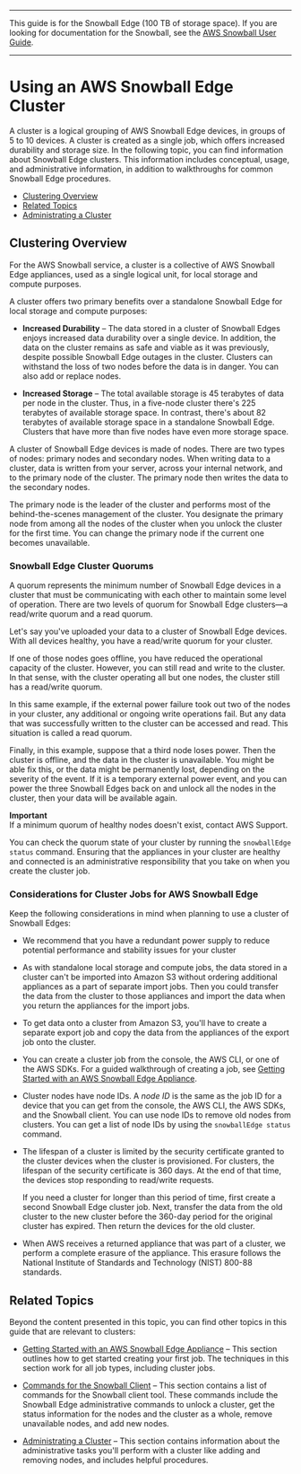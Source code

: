 --------

This guide is for the Snowball Edge \(100 TB of storage space\)\. If you are looking for documentation for the Snowball, see the [AWS Snowball User Guide](http://docs.aws.amazon.com/snowball/latest/ug/whatissnowball.html)\.

--------

# Using an AWS Snowball Edge Cluster<a name="UsingCluster"></a>

A cluster is a logical grouping of AWS Snowball Edge devices, in groups of 5 to 10 devices\. A cluster is created as a single job, which offers increased durability and storage size\. In the following topic, you can find information about Snowball Edge clusters\. This information includes conceptual, usage, and administrative information, in addition to walkthroughs for common Snowball Edge procedures\.


+ [Clustering Overview](#ClusterOverview)
+ [Related Topics](#relatedcluster)
+ [Administrating a Cluster](administercluster.md)

## Clustering Overview<a name="ClusterOverview"></a>

For the AWS Snowball service, a cluster is a collective of AWS Snowball Edge appliances, used as a single logical unit, for local storage and compute purposes\.

A cluster offers two primary benefits over a standalone Snowball Edge for local storage and compute purposes:

+ **Increased Durability** – The data stored in a cluster of Snowball Edges enjoys increased data durability over a single device\. In addition, the data on the cluster remains as safe and viable as it was previously, despite possible Snowball Edge outages in the cluster\. Clusters can withstand the loss of two nodes before the data is in danger\. You can also add or replace nodes\.

+ **Increased Storage** – The total available storage is 45 terabytes of data per node in the cluster\. Thus, in a five\-node cluster there's 225 terabytes of available storage space\. In contrast, there's about 82 terabytes of available storage space in a standalone Snowball Edge\. Clusters that have more than five nodes have even more storage space\.

A cluster of Snowball Edge devices is made of nodes\. There are two types of nodes: primary nodes and secondary nodes\. When writing data to a cluster, data is written from your server, across your internal network, and to the primary node of the cluster\. The primary node then writes the data to the secondary nodes\.

The primary node is the leader of the cluster and performs most of the behind\-the\-scenes management of the cluster\. You designate the primary node from among all the nodes of the cluster when you unlock the cluster for the first time\. You can change the primary node if the current one becomes unavailable\.

### Snowball Edge Cluster Quorums<a name="clusterquorums"></a>

A quorum represents the minimum number of Snowball Edge devices in a cluster that must be communicating with each other to maintain some level of operation\. There are two levels of quorum for Snowball Edge clusters—a read/write quorum and a read quorum\.

Let's say you've uploaded your data to a cluster of Snowball Edge devices\. With all devices healthy, you have a read/write quorum for your cluster\.

If one of those nodes goes offline, you have reduced the operational capacity of the cluster\. However, you can still read and write to the cluster\. In that sense, with the cluster operating all but one nodes, the cluster still has a read/write quorum\.

In this same example, if the external power failure took out two of the nodes in your cluster, any additional or ongoing write operations fail\. But any data that was successfully written to the cluster can be accessed and read\. This situation is called a read quorum\.

Finally, in this example, suppose that a third node loses power\. Then the cluster is offline, and the data in the cluster is unavailable\. You might be able fix this, or the data might be permanently lost, depending on the severity of the event\. If it is a temporary external power event, and you can power the three Snowball Edges back on and unlock all the nodes in the cluster, then your data will be available again\.

**Important**  
If a minimum quorum of healthy nodes doesn't exist, contact AWS Support\.

You can check the quorum state of your cluster by running the `snowballEdge status` command\. Ensuring that the appliances in your cluster are healthy and connected is an administrative responsibility that you take on when you create the cluster job\.

### Considerations for Cluster Jobs for AWS Snowball Edge<a name="clusterconsiderations"></a>

Keep the following considerations in mind when planning to use a cluster of Snowball Edges:

+ We recommend that you have a redundant power supply to reduce potential performance and stability issues for your cluster

+ As with standalone local storage and compute jobs, the data stored in a cluster can't be imported into Amazon S3 without ordering additional appliances as a part of separate import jobs\. Then you could transfer the data from the cluster to those appliances and import the data when you return the appliances for the import jobs\.

+ To get data onto a cluster from Amazon S3, you'll have to create a separate export job and copy the data from the appliances of the export job onto the cluster\.

+ You can create a cluster job from the console, the AWS CLI, or one of the AWS SDKs\. For a guided walkthrough of creating a job, see [Getting Started with an AWS Snowball Edge Appliance](getting-started.md)\.

+ Cluster nodes have node IDs\. A *node ID* is the same as the job ID for a device that you can get from the console, the AWS CLI, the AWS SDKs, and the Snowball client\. You can use node IDs to remove old nodes from clusters\. You can get a list of node IDs by using the `snowballEdge status` command\.

+ The lifespan of a cluster is limited by the security certificate granted to the cluster devices when the cluster is provisioned\. For clusters, the lifespan of the security certificate is 360 days\. At the end of that time, the devices stop responding to read/write requests\. 

  If you need a cluster for longer than this period of time, first create a second Snowball Edge cluster job\. Next, transfer the data from the old cluster to the new cluster before the 360\-day period for the original cluster has expired\. Then return the devices for the old cluster\.

+ When AWS receives a returned appliance that was part of a cluster, we perform a complete erasure of the appliance\. This erasure follows the National Institute of Standards and Technology \(NIST\) 800\-88 standards\.

## Related Topics<a name="relatedcluster"></a>

Beyond the content presented in this topic, you can find other topics in this guide that are relevant to clusters:

+ [Getting Started with an AWS Snowball Edge Appliance](getting-started.md) – This section outlines how to get started creating your first job\. The techniques in this section work for all job types, including cluster jobs\.

+ [Commands for the Snowball Client](using-client.md#using-client-commands) – This section contains a list of commands for the Snowball client tool\. These commands include the Snowball Edge administrative commands to unlock a cluster, get the status information for the nodes and the cluster as a whole, remove unavailable nodes, and add new nodes\.

+ [Administrating a Cluster](administercluster.md) – This section contains information about the administrative tasks you'll perform with a cluster like adding and removing nodes, and includes helpful procedures\.